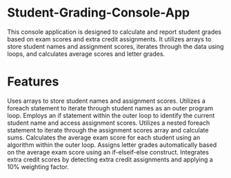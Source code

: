 # Student-Grading-Console-App

This console application is designed to calculate and report student grades based on exam scores and extra credit assignments. It utilizes arrays to store student names and assignment scores, iterates through the data using loops, and calculates average scores and letter grades.

# Features

Uses arrays to store student names and assignment scores.
Utilizes a foreach statement to iterate through student names as an outer program loop.
Employs an if statement within the outer loop to identify the current student name and access assignment scores. 
Utilizes a nested foreach statement to iterate through the assignment scores array and calculate sums.
Calculates the average exam score for each student using an algorithm within the outer loop.
Assigns letter grades automatically based on the average exam score using an if-elseif-else construct.
Integrates extra credit scores by detecting extra credit assignments and applying a 10% weighting factor.
